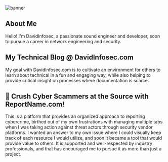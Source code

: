 ![banner](https://github.com/davidinfosec/DavidInfosec/assets/87215831/33f7e8c2-87dd-4200-b6f8-3f73ab2d401a)

## About Me

Hello! I'm DavidInfosec, a passionate sound engineer and developer, soon to pursue a career in network engineering and security.


## My Technical Blog @ DavidInfosec.com

My goal with DavidInfosec.com is to cultivate an environment for others to learn about technical in a fun and engaging way, while also helping to provide critical insight on processes where documentation is scarce.

## 🚫 Crush Cyber Scammers at the Source with ReportName.com!

This is a platform that provides an organized approach to reporting cybercrime, birthed out of my own frustrations with managing multiple tabs when I was taking action against threat actors through security vendor platforms. I wanted an answer to my own issue where I could visually keep track of each resource I would utilize, and soon it became a tool that would provide value to others. It is supported and well-respected by industry professionals, and that has encouraged me to pursue it as more than just a project.
